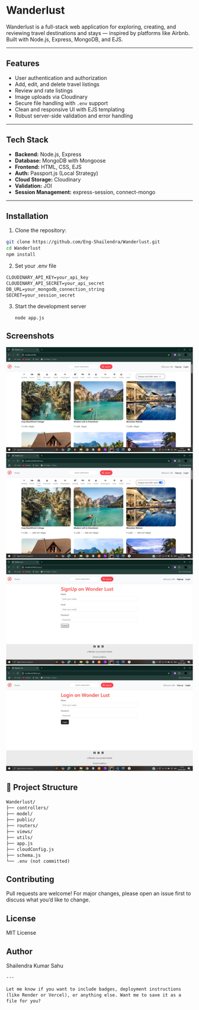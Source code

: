 #  Wanderlust

Wanderlust is a full-stack web application for exploring, creating, and reviewing travel destinations and stays — inspired by platforms like Airbnb. Built with Node.js, Express, MongoDB, and EJS.

---

##  Features

-  User authentication and authorization
-  Add, edit, and delete travel listings
-  Review and rate listings
-  Image uploads via Cloudinary
-  Secure file handling with `.env` support
-  Clean and responsive UI with EJS templating
-  Robust server-side validation and error handling

---

##  Tech Stack

- **Backend:** Node.js, Express
- **Database:** MongoDB with Mongoose
- **Frontend:** HTML, CSS, EJS
- **Auth:** Passport.js (Local Strategy)
- **Cloud Storage:** Cloudinary
- **Validation:** JOI
- **Session Management:** express-session, connect-mongo

---

##  Installation

1. Clone the repository:

```bash
git clone https://github.com/Eng-Shailendra/Wanderlust.git
cd Wanderlust
npm install
```

2. Set your .env file
```CLOUDINARY_CLOUD_NAME=your_cloud_name
CLOUDINARY_API_KEY=your_api_key
CLOUDINARY_API_SECRET=your_api_secret
DB_URL=your_mongodb_connection_string
SECRET=your_session_secret
 ```
3. Start the development server
   ```
   node app.js
   ```
##  Screenshots
![Homepage](screenshots/homepage.png)
![Homepage](screenshots/showtaxes.png)
![Signup page](screenshots/signup.png)
![Login page](screenshots/loginpage.png)


## 📁 Project Structure
```
Wanderlust/
├── controllers/
├── model/
├── public/
├── routers/
├── views/
├── utils/
├── app.js
├── cloudConfig.js
├── schema.js
└── .env (not committed)
```

##  Contributing
Pull requests are welcome! For major changes, please open an issue first to discuss what you’d like to change.

##  License
MIT License

##  Author
Shailendra Kumar Sahu

```
---

Let me know if you want to include badges, deployment instructions (like Render or Vercel), or anything else. Want me to save it as a file for you?
